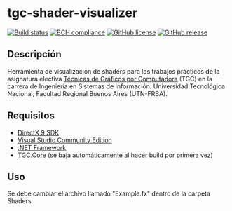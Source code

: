 # tgc-shader-visualizer
[![Build status](https://ci.appveyor.com/api/projects/status/uvyboubq91uhwf3v?svg=true)](https://ci.appveyor.com/project/rejurime/tgc-group)
[![BCH compliance](https://bettercodehub.com/edge/badge/tgc-utn/tgc-group?branch=master)](https://bettercodehub.com/)
[![GitHub license](https://img.shields.io/github/license/tgc-utn/tgc-group.svg)](https://github.com/tgc-utn/tgc-group/blob/master/LICENSE)
[![GitHub release](https://img.shields.io/github/release/tgc-utn/tgc-group.svg)](https://github.com/tgc-utn/tgc-group/releases)

## Descripción
Herramienta de visualizaci&oacute;n de shaders para los trabajos pr&aacute;cticos de la asignatura electiva [T&eacute;cnicas de Gráficos por Computadora](http://tgc-utn.github.io/) (TGC) en la carrera de Ingenier&iacute;a en Sistemas de Informaci&oacute;n. Universidad Tecnol&oacute;gica Nacional, Facultad Regional Buenos Aires (UTN-FRBA).

## Requisitos
* [DirectX 9 SDK](http://www.microsoft.com/en-us/download/details.aspx?displaylang=en&id=6812)
* [Visual Studio Community Edition](https://www.visualstudio.com/vs/community)
* [.NET Framework](https://www.microsoft.com/net/download/Windows/run)
* [TGC.Core](https://www.nuget.org/packages/TGC.Core/) (se baja autom&aacute;ticamente al hacer build por primera vez)

## Uso ##
Se debe cambiar el archivo llamado "Example.fx" dentro de la carpeta Shaders.
